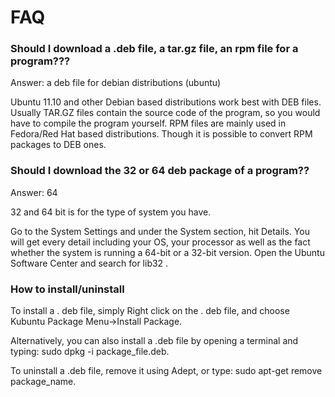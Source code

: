 # FAQ

### Should I download a .deb file, a tar.gz file, an rpm file for a program???

Answer: a deb file for debian distributions (ubuntu)

Ubuntu 11.10 and other Debian based distributions work best with DEB files. Usually TAR.GZ files contain the source code of the program, so you would have to compile the program yourself. RPM files are mainly used in Fedora/Red Hat based distributions. Though it is possible to convert RPM packages to DEB ones.

### Should I download the 32 or 64 deb package of a program??

Answer: 64 

32 and 64 bit is for the type of system you have.

Go to the System Settings and under the System section, hit Details. You will get every detail including your OS, your processor as well as the fact whether the system is running a 64-bit or a 32-bit version. Open the Ubuntu Software Center and search for lib32 .

### How to install/uninstall

To install a . deb file, simply Right click on the . deb file, and choose Kubuntu Package Menu->Install Package.

Alternatively, you can also install a .deb file by opening a terminal and typing: sudo dpkg -i package_file.deb.

To uninstall a .deb file, remove it using Adept, or type: sudo apt-get remove package_name.